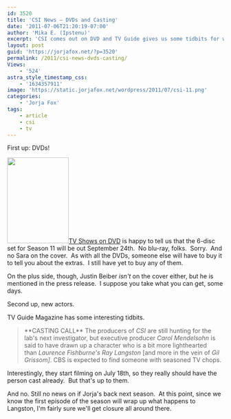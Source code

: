 ```yaml
---
id: 3520
title: 'CSI News — DVDs and Casting'
date: '2011-07-06T21:20:19-07:00'
author: 'Mika E. (Ipstenu)'
excerpt: 'CSI comes out on DVD and TV Guide gives us some tidbits for what kind of replacement they''re looking for.'
layout: post
guid: 'https://jorjafox.net/?p=3520'
permalink: /2011/csi-news-dvds-casting/
Views:
    - '524'
astra_style_timestamp_css:
    - '1634357911'
image: 'https://static.jorjafox.net/wordpress/2011/07/csi-11.png'
categories:
    - 'Jorja Fox'
tags:
    - article
    - csi
    - tv
---
```


First up: DVDs!

<img class="alignleft size-medium wp-image-3521" title="CSI_S11_e" src="//static.jorjafox.net/wordpress/2011/07/CSI_S11_e-143x200.jpg" alt="" width="143" height="200" /><a href="http://www.tvshowsondvd.com/news/CSI-Season-11/15615">TV Shows on DVD</a> is happy to tell us that the 6-disc set for Season 11 will be out September 24th.  No blu-ray, folks.  Sorry.  And no Sara on the cover.  As with all the DVDs, someone else will have to buy it to tell you about the extras.  I still have yet to buy any of them.

On the plus side, though, Justin Beiber <em>isn't</em> on the cover either, but he is mentioned in the press release.  I suppose you take what you can get, some days.

Second up, new actors.

TV Guide Magazine has some interesting tidbits.
<blockquote>**CASTING CALL**
The producers of <em>CSI</em> are still hunting for the lab's next investigator, but executive producer <em>Carol Mendelsohn</em> is said to have drawn up a character who is a bit more lighthearted than <em>Laurence Fishburne's Ray Langston</em> [and more in the vein of <em>Gil Grissom]</em>. CBS is expected to find someone with seasoned TV chops.</blockquote>
Interestingly, they start filming on July 18th, so they really should have the person cast already.  But that's up to them.

And no. Still no news on if Jorja's back next season.  At this point, since we know the first episode of the season will wrap up what happens to Langston, I'm fairly sure we'll get closure all around there.
